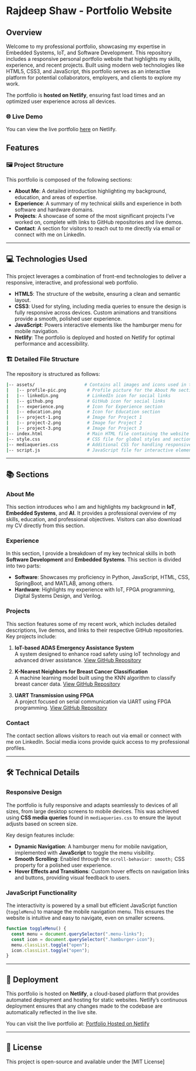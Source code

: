 # Rajdeep Shaw - Portfolio Website

## Overview

Welcome to my professional portfolio, showcasing my expertise in Embedded Systems, IoT, and Software Development. This repository includes a responsive personal portfolio website that highlights my skills, experience, and recent projects. Built using modern web technologies like HTML5, CSS3, and JavaScript, this portfolio serves as an interactive platform for potential collaborators, employers, and clients to explore my work.

The portfolio is **hosted on Netlify**, ensuring fast load times and an optimized user experience across all devices.

### 🌐 Live Demo
You can view the live portfolio [here](https://shawportfolio.netlify.app/) on Netlify.

## Features

### 🖼️ Project Structure
This portfolio is composed of the following sections:
- **About Me**: A detailed introduction highlighting my background, education, and areas of expertise.
- **Experience**: A summary of my technical skills and experience in both software and hardware domains.
- **Projects**: A showcase of some of the most significant projects I’ve worked on, complete with links to GitHub repositories and live demos.
- **Contact**: A section for visitors to reach out to me directly via email or connect with me on LinkedIn.

---

## 💻 Technologies Used
This project leverages a combination of front-end technologies to deliver a responsive, interactive, and professional web portfolio.

- **HTML5**: The structure of the website, ensuring a clean and semantic layout.
- **CSS3**: Used for styling, including media queries to ensure the design is fully responsive across devices. Custom animations and transitions provide a smooth, polished user experience.
- **JavaScript**: Powers interactive elements like the hamburger menu for mobile navigation.
- **Netlify**: The portfolio is deployed and hosted on Netlify for optimal performance and accessibility.

### 🏗️ Detailed File Structure
The repository is structured as follows:

```bash
|-- assets/                   # Contains all images and icons used in the website
|   |-- profile-pic.png        # Profile picture for the About Me section
|   |-- linkedin.png           # LinkedIn icon for social links
|   |-- github.png             # GitHub icon for social links
|   |-- experience.png         # Icon for Experience section
|   |-- education.png          # Icon for Education section
|   |-- project-1.png          # Image for Project 1
|   |-- project-2.png          # Image for Project 2
|   |-- project-3.png          # Image for Project 3
|-- index.html                 # Main HTML file containing the website structure
|-- style.css                  # CSS file for global styles and section-specific styling
|-- mediaqueries.css           # Additional CSS for handling responsive design across different devices
|-- script.js                  # JavaScript file for interactive elements like the mobile menu
```

---

## 📚 Sections

### About Me
This section introduces who I am and highlights my background in **IoT**, **Embedded Systems**, and **AI**. It provides a professional overview of my skills, education, and professional objectives. Visitors can also download my CV directly from this section.

### Experience
In this section, I provide a breakdown of my key technical skills in both **Software Development** and **Embedded Systems**. This section is divided into two parts:
- **Software**: Showcases my proficiency in Python, JavaScript, HTML, CSS, SpringBoot, and MATLAB, among others.
- **Hardware**: Highlights my experience with IoT, FPGA programming, Digital Systems Design, and Verilog.

### Projects
This section features some of my recent work, which includes detailed descriptions, live demos, and links to their respective GitHub repositories. Key projects include:
1. **IoT-based ADAS Emergency Assistance System**  
   A system designed to enhance road safety using IoT technology and advanced driver assistance. [View GitHub Repository](https://github.com/shawrajdeep00/IoT_ADAS_system)

2. **K-Nearest Neighbors for Breast Cancer Classification**  
   A machine learning model built using the KNN algorithm to classify breast cancer data. [View GitHub Repository](https://github.com/shawrajdeep00/K-nearest-neighbour)

3. **UART Transmission using FPGA**  
   A project focused on serial communication via UART using FPGA programming. [View GitHub Repository](https://github.com/shawrajdeep00/UART-interfacing-with-FPGA)

### Contact
The contact section allows visitors to reach out via email or connect with me on LinkedIn. Social media icons provide quick access to my professional profiles.

---

## 🛠️ Technical Details

### Responsive Design
The portfolio is fully responsive and adapts seamlessly to devices of all sizes, from large desktop screens to mobile devices. This was achieved using **CSS media queries** found in `mediaqueries.css` to ensure the layout adjusts based on screen size.

Key design features include:
- **Dynamic Navigation**: A hamburger menu for mobile navigation, implemented with **JavaScript** to toggle the menu visibility.
- **Smooth Scrolling**: Enabled through the `scroll-behavior: smooth;` CSS property for a polished user experience.
- **Hover Effects and Transitions**: Custom hover effects on navigation links and buttons, providing visual feedback to users.

### JavaScript Functionality
The interactivity is powered by a small but efficient JavaScript function (`toggleMenu`) to manage the mobile navigation menu. This ensures the website is intuitive and easy to navigate, even on smaller screens.

```javascript
function toggleMenu() {
  const menu = document.querySelector(".menu-links");
  const icon = document.querySelector(".hamburger-icon");
  menu.classList.toggle("open");
  icon.classList.toggle("open");
}
```

---

## 🚀 Deployment
This portfolio is hosted on **Netlify**, a cloud-based platform that provides automated deployment and hosting for static websites. Netlify’s continuous deployment ensures that any changes made to the codebase are automatically reflected in the live site.

You can visit the live portfolio at: [Portfolio Hosted on Netlify](https://shawportfolio.netlify.app/)

---

## 📝 License
This project is open-source and available under the [MIT License]
```


